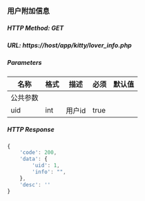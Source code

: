 ### 用户附加信息

##### HTTP Method: GET
##### URL: https://host/app/kitty/lover_info.php

#####  Parameters
名称|格式|描述|必须|默认值
---|---|---|---|---
公共参数||||
uid    | int    | 用户id       | true |

##### HTTP Response
```javascript
{
	'code': 200,
	'data': {
        'uid': 1,
        'info': "",
    },
	'desc': ''
}
```